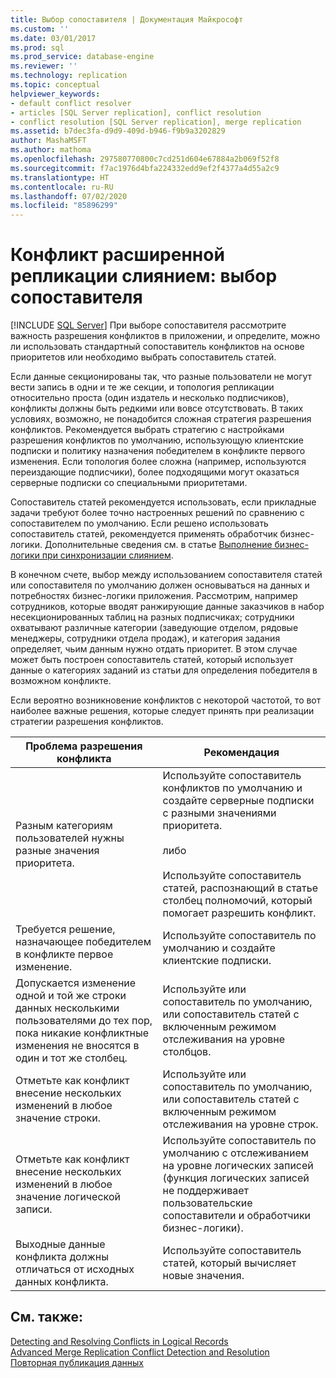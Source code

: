```yaml
---
title: Выбор сопоставителя | Документация Майкрософт
ms.custom: ''
ms.date: 03/01/2017
ms.prod: sql
ms.prod_service: database-engine
ms.reviewer: ''
ms.technology: replication
ms.topic: conceptual
helpviewer_keywords:
- default conflict resolver
- articles [SQL Server replication], conflict resolution
- conflict resolution [SQL Server replication], merge replication
ms.assetid: b7dec3fa-d9d9-409d-b946-f9b9a3202829
author: MashaMSFT
ms.author: mathoma
ms.openlocfilehash: 297580770800c7cd251d604e67884a2b069f52f8
ms.sourcegitcommit: f7ac1976d4bfa224332edd9ef2f4377a4d55a2c9
ms.translationtype: HT
ms.contentlocale: ru-RU
ms.lasthandoff: 07/02/2020
ms.locfileid: "85896299"
---
```

# <a name="advanced-merge-replication-conflict---choose-a-resolver"></a>Конфликт расширенной репликации слиянием: выбор сопоставителя
[!INCLUDE [SQL Server](../../../includes/applies-to-version/sqlserver.md)]
  При выборе сопоставителя рассмотрите важность разрешения конфликтов в приложении, и определите, можно ли использовать стандартный сопоставитель конфликтов на основе приоритетов или необходимо выбрать сопоставитель статей.  
  
 Если данные секционированы так, что разные пользователи не могут вести запись в одни и те же секции, и топология репликации относительно проста (один издатель и несколько подписчиков), конфликты должны быть редкими или вовсе отсутствовать. В таких условиях, возможно, не понадобится сложная стратегия разрешения конфликтов. Рекомендуется выбрать стратегию с настройками разрешения конфликтов по умолчанию, использующую клиентские подписки и политику назначения победителем в конфликте первого изменения. Если топология более сложна (например, используются переиздающие подписчики), более подходящими могут оказаться серверные подписки со специальными приоритетами.  
  
 Сопоставитель статей рекомендуется использовать, если прикладные задачи требуют более точно настроенных решений по сравнению с сопоставителем по умолчанию. Если решено использовать сопоставитель статей, рекомендуется применять обработчик бизнес-логики. Дополнительные сведения см. в статье [Выполнение бизнес-логики при синхронизации слиянием](../../../relational-databases/replication/merge/execute-business-logic-during-merge-synchronization.md).  
  
 В конечном счете, выбор между использованием сопоставителя статей или сопоставителя по умолчанию должен основываться на данных и потребностях бизнес-логики приложения. Рассмотрим, например сотрудников, которые вводят ранжирующие данные заказчиков в набор несекционированных таблиц на разных подписчиках; сотрудники охватывают различные категории (заведующие отделом, рядовые менеджеры, сотрудники отдела продаж), и категория задания определяет, чьим данным нужно отдать приоритет. В этом случае может быть построен сопоставитель статей, который использует данные о категориях заданий из статьи для определения победителя в возможном конфликте.  
  
 Если вероятно возникновение конфликтов с некоторой частотой, то вот наиболее важные решения, которые следует принять при реализации стратегии разрешения конфликтов.  
  
|Проблема разрешения конфликта|Рекомендация|  
|-------------------------------|--------------------|  
|Разным категориям пользователей нужны разные значения приоритета.|Используйте сопоставитель конфликтов по умолчанию и создайте серверные подписки с разными значениями приоритета.<br /><br /> либо<br /><br /> Используйте сопоставитель статей, распознающий в статье столбец полномочий, который помогает разрешить конфликт.|  
|Требуется решение, назначающее победителем в конфликте первое изменение.|Используйте сопоставитель по умолчанию и создайте клиентские подписки.|  
|Допускается изменение одной и той же строки данных несколькими пользователями до тех пор, пока никакие конфликтные изменения не вносятся в один и тот же столбец.|Используйте или сопоставитель по умолчанию, или сопоставитель статей с включенным режимом отслеживания на уровне столбцов.|  
|Отметьте как конфликт внесение нескольких изменений в любое значение строки.|Используйте или сопоставитель по умолчанию, или сопоставитель статей с включенным режимом отслеживания на уровне строк.|  
|Отметьте как конфликт внесение нескольких изменений в любое значение логической записи.|Используйте сопоставитель по умолчанию с отслеживанием на уровне логических записей (функция логических записей не поддерживает пользовательские сопоставители и обработчики бизнес-логики).|  
|Выходные данные конфликта должны отличаться от исходных данных конфликта.|Используйте сопоставитель статей, который вычисляет новые значения.|  
  
## <a name="see-also"></a>См. также:  
 [Detecting and Resolving Conflicts in Logical Records](../../../relational-databases/replication/merge/advanced-merge-replication-conflict-resolving-in-logical-record.md)   
 [Advanced Merge Replication Conflict Detection and Resolution](../../../relational-databases/replication/merge/advanced-merge-replication-conflict-detection-and-resolution.md)   
 [Повторная публикация данных](../../../relational-databases/replication/republish-data.md)  
  
  
